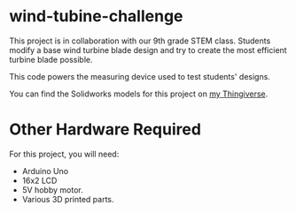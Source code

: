 # wind-tubine-challenge
This project is in collaboration with our 9th grade STEM class.  Students modify a base wind turbine blade design and try to create the most efficient turbine blade possible.  

This code powers the measuring device used to test students' designs.

You can find the Solidworks models for this project on [my Thingiverse](http://www.thingiverse.com/thing:2017180).

# Other Hardware Required
For this project, you will need:
* Arduino Uno
* 16x2 LCD
* 5V hobby motor.
* Various 3D printed parts.
